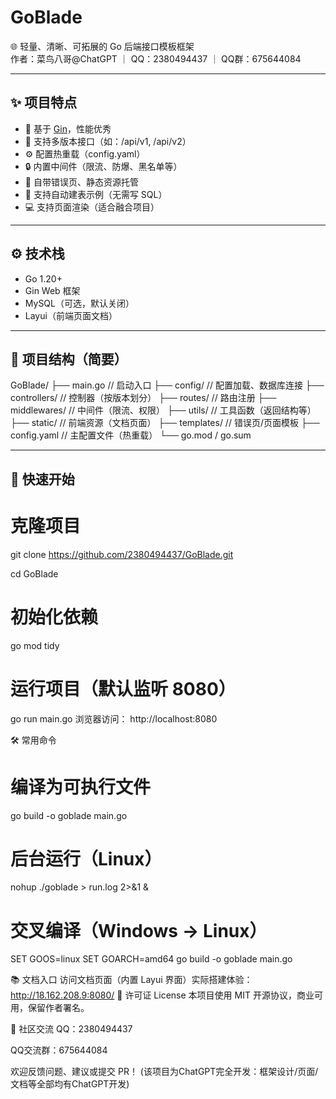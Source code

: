 # GoBlade

🌐 轻量、清晰、可拓展的 Go 后端接口模板框架  
作者：菜鸟八哥@ChatGPT ｜ QQ：2380494437 ｜ QQ群：675644084

---

## ✨ 项目特点

- 🧱 基于 [Gin](https://github.com/gin-gonic/gin)，性能优秀
- 📁 支持多版本接口（如：/api/v1, /api/v2）
- ⚙️ 配置热重载（config.yaml）
- 🔒 内置中间件（限流、防爆、黑名单等）
- 📄 自带错误页、静态资源托管
- 🧩 支持自动建表示例（无需写 SQL）
- 💻 支持页面渲染（适合融合项目）

---

## ⚙️ 技术栈

- Go 1.20+
- Gin Web 框架
- MySQL（可选，默认关闭）
- Layui（前端页面文档）

---

## 📁 项目结构（简要）

GoBlade/
├── main.go // 启动入口
├── config/ // 配置加载、数据库连接
├── controllers/ // 控制器（按版本划分）
├── routes/ // 路由注册
├── middlewares/ // 中间件（限流、权限）
├── utils/ // 工具函数（返回结构等）
├── static/ // 前端资源（文档页面）
├── templates/ // 错误页/页面模板
├── config.yaml // 主配置文件（热重载）
└── go.mod / go.sum

---

## 🚀 快速开始

# 克隆项目
git clone https://github.com/2380494437/GoBlade.git

cd GoBlade

# 初始化依赖
go mod tidy

# 运行项目（默认监听 8080）
go run main.go
浏览器访问：
http://localhost:8080

🛠 常用命令
# 编译为可执行文件
go build -o goblade main.go

# 后台运行（Linux）
nohup ./goblade > run.log 2>&1 &

# 交叉编译（Windows → Linux）
SET GOOS=linux
SET GOARCH=amd64
go build -o goblade main.go

📚 文档入口
访问文档页面（内置 Layui 界面）实际搭建体验：
http://18.162.208.9:8080/
🔐 许可证 License
本项目使用 MIT 开源协议，商业可用，保留作者署名。

💬 社区交流
QQ：2380494437

QQ交流群：675644084

欢迎反馈问题、建议或提交 PR！
(该项目为ChatGPT完全开发：框架设计/页面/文档等全部均有ChatGPT开发)
